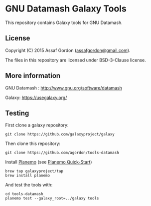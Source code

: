 GNU Datamash Galaxy Tools
=========================

This repository contains Galaxy tools for GNU Datamash.

License
-------
Copyright (C) 2015 Assaf Gordon (assafgordon@gmail.com).

The files in this repository are licensed under
BSD-3-Clause license.

More information
----------------

GNU Datamash : http://www.gnu.org/software/datamash 

Galaxy: https://usegalaxy.org/


Testing
-------

First clone a galaxy repository:

    git clone https://github.com/galaxyproject/galaxy

Then clone this repository:

    git clone https://github.com/agordon/tools-datamash

Install [Planemo](https://github.com/galaxyproject/planemo/)
(see [Planemo Quick-Start](https://planemo.readthedocs.org/en/latest/readme.html))

    brew tap galaxyproject/tap
    brew install planemo

And test the tools with:

    cd tools-datamash
    planemo test --galaxy_root=../galaxy tools
